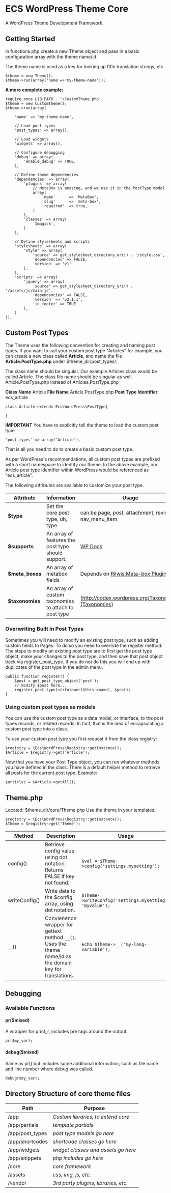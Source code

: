 # ECS WordPress Theme Core

A WordPress Theme Development Framework.

## Getting Started

In functions.php create a new Theme object and pass in a basic configuration array with the theme name/id.

The theme name is used as a key for looking up l10n translation strings, etc.

    $theme = new Theme();
    $theme->run(array('name'=>'my-theme-name'));
    

**A more complete example:**

    require_once LIB_PATH . '/CustomTheme.php';
    $theme = new CustomTheme();
    $theme->run(array(

        'name' => 'my-theme-name',
    
        // Load post types
        'post_types' => array(),
        
        // Load widgets
        'widgets' => array(),
        
        // Configure debugging
        'debug' => array(
            'enable_debug' => TRUE,
        ),
        
        // Define theme dependencies
        'dependencies' => array(
            'plugins' => array(
                // MetaBox is amazing, and we use it in the PostType model
                array(
                    'name'      => 'MetaBox',
                    'slug'      => 'meta-box',
                    'required'  => true,
                )
            ),
            'classes' => array(
                'Imagick',
            )
        ),
        
        // Define stylesheets and scripts
        'stylesheets' => array(
            'style' => array(
                'source' => get_stylesheet_directory_uri() . '/style.css',
                'dependencies' => FALSE,
                'version' => 'v1'
            ),
        ),
        'scripts' => array(
            'jquery' => array(
                'source' => get_stylesheet_directory_uri() . '/assets/js/main.js',
                'dependencies' => FALSE,
                'version' => 'v2.1.1',
                'in_footer' => TRUE
            ),
        )
    ));

## Custom Post Types

The Theme uses the following convention for creating and naming post types. If you want to call your custom post type "Articles" for example, you can create a new class called **Article**, and name the file **Article.PostType.php** under $theme_dir/post_types/.

The class name should be singular. Our example Articles class would be called Article. The class file name should be singular as well. Article.PostType.php instead of Articles.PostType.php

**Class Name** Article
**File Name** Article.PostType.php
**Post Type Identifier** ecs_article

    class Article extends Ecs\WordPress\PostType{
        
    }

**IMPORTANT** You have to explicitly tell the theme to load the custom post type
    
    'post_types' => array('Article'),

That is all you need to do to create a basic custom post type. 

As per WordPress's recommendations, all custom post types are prefixed with a short namespace to identify our theme. In the above example, our Article post type identifier within WordPress would be referenced as "ecs_article". 

The following attributes are available to customize your post type.

Attribute | Information                      | Usage
--------- | -------------------------------- | -----
**$type** | Set the core post type, uh, type | can be page, post, attachment, revision, nav_menu_item
**$supports** | An array of features the post type should support. | [WP Docs](http://codex.wordpress.org/Function_Reference/post_type_supports)
**$meta_boxes** | An array of metabox fields | Depends on [Rilwis Meta-box Plugin](https://github.com/rilwis/meta-box)
**$taxonomies** | An array of custom taxonomies to attach to post type | [http://codex.wordpress.org/Taxonomies](Taxonomies)

### Overwriting Built In Post Types

Sometimes you will need to modify an existing post type, such as adding custom fields to Pages. To do so you need to override the register method. The steps to modify an existing post type are to first get the post type object, make your changes to the post type, and then save that post object back via register_post_type. If you do not do this you will end up with duplicates of the post type in the admin menu. 

    public function register() {
        $post = get_post_type_object('post');
        // modify $post here...
        register_post_type(strtolower($this->name), $post);
    }

### Using custom post types as models

You can use the custom post type as a data model, or interface, to the post types records, or related records. In fact, that is the idea of encapsulating a custom post type into a class. 

To use your custom post type you first request it from the class registry:

    $registry = \Ecs\WordPress\Registry::getInstance();
    $Article = $registry->get('Article');

Now that you have your Post Type object, you can run whatever methods you have defined in the class. There is a default helper method to retrieve all posts for the current post type. Example:

    $articles = $Article->getAll();

## Theme.php
Located: $theme_dir/core/Theme.php
Use the theme in your templates. 

    $registry = \Ecs\WordPress\Registry::getInstance();
    $Theme = $registry->get('Theme');

Method | Description | Usage
------ | ----------- | -----
config() | Retrieve config value using dot notation. Returns FALSE if key not found. | `$val = $Theme->config('settings.mysetting');`
writeConfig() | Write data to the $config array, using dot notation. | `$Theme->writeConfig('settings.mysetting', 'myvalue');` 
__() | Convienence wrapper for gettext method `__()`. Uses the theme name/id as the domain key for translations. | `echo $Theme->__('my-lang-variable');`

## Debugging

### Available Functions

#### pr($mixed)
A wrapper for print_r, includes pre tags around the output. 

    pr($my_var);

#### debug($mixed)
Same as pr() but includes some additional information, such as file name and line number where debug was called. 

    debug($my_var);

## Directory Structure of core theme files

Path | Purpose
---- | -------
/app | _Custom libraries, to extend core_
/app/partials | _template partials_
/app/post_types | _post type models go here_
/app/shortcodes | _shortcode classes go here_
/app/widgets | _widget classes and assets go here_
/app/snippets | _php includes go here_
/core | _core framework_
/assets | _css, img, js, etc._
/vendor | _3rd party plugins, libraries, etc._
    